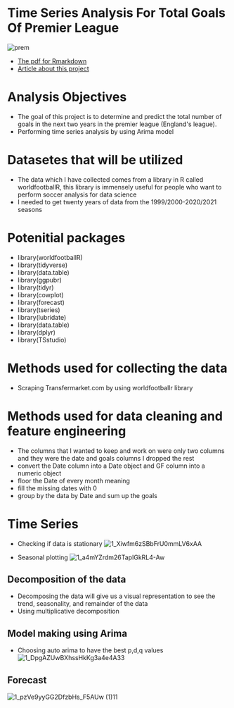 # Time Series Analysis For Total Goals Of Premier League

![prem](https://user-images.githubusercontent.com/79353291/153533536-5db5166e-06aa-471c-97a8-3302d47a6629.gif)

* [The pdf for Rmarkdown](https://github.com/raminstad/Time-Series/blob/main/Ramin_Estadabadi_Final_rmdFile.pdf)
* [Article about this project](https://medium.com/@ramram007/time-series-analysis-on-total-premier-league-goals-36488fdebcf2#10f0-75f1cf1153eb)
# Analysis Objectives
* The goal of this project is to determine and predict the total number of goals in the next two years in the premier league (England's league).
* Performing time series analysis by using Arima model

# Datasetes that will be utilized
* The data which I have collected comes from a library in R called worldfootballR, this library is immensely useful for people who want to perform soccer analysis for data science
* I needed to get twenty years of data from the 1999/2000-2020/2021 seasons

# Potenitial packages
* library(worldfootballR)
* library(tidyverse)
* library(data.table)
* library(ggpubr)
* library(tidyr)
* library(cowplot)
* library(forecast)
* library(tseries)
* library(lubridate)
* library(data.table)
* library(dplyr)
* library(TSstudio)

# Methods used for collecting the data
* Scraping Transfermarket.com by using worldfootballr library

# Methods used for data cleaning and feature engineering
* The columns that I wanted to keep and work on were only two columns and they were the date and goals columns I dropped the rest
* convert the Date column into a Date object and GF column into a numeric object
* floor the Date of every month meaning
* fill the missing dates with 0
* group by the data by Date and sum up the goals

# Time Series
* Checking if data is stationary
![1_Xiwfm6zSBbFrU0mmLV6xAA](https://user-images.githubusercontent.com/79353291/153534841-75d3da0d-9664-436a-a562-c7b8c606438e.jpeg)

* Seasonal plotting
![1_a4mYZrdm26TapIGkRL4-Aw](https://user-images.githubusercontent.com/79353291/153534940-b94dcf18-7078-4a9c-85a3-df32c84370f7.png)

## Decomposition of the data
* Decomposing the data will give us a visual representation to see the trend, seasonality, and remainder of the data
* Using multiplicative decomposition

## Model making using Arima
* Choosing auto arima to have the best p,d,q values
![1_DpgAZUwBXhssHkKg3a4e4A33](https://user-images.githubusercontent.com/79353291/153535429-704f2458-4c2b-4d05-aaf3-713158d8b99b.png)


## Forecast
![1_pzVe9yyGG2DfzbHs_F5AUw (1)11](https://user-images.githubusercontent.com/79353291/153535453-0dc8fd61-79fd-4250-b3bd-886ddcb0e4a9.png)

